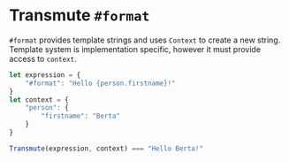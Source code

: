 # Transmute `#format`

`#format` provides template strings and uses `Context` to create a new string.
Template system is implementation specific, however it must provide access to
`context`.

```javascript
let expression = {
    "#format": "Hello {person.firstname}!"
}
let context = {
    "person": {
        "firstname": "Berta"
    }
}

Transmute(expression, context) === "Hello Berta!"
```
